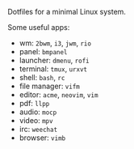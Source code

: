 Dotfiles for a minimal Linux system.

Some useful apps:

- wm: `2bwm`, `i3`, `jwm`, `rio`
- panel: `bmpanel`
- launcher: `dmenu`, `rofi`
- terminal: `tmux`, `urxvt`
- shell: `bash`, `rc`
- file manager: `vifm`
- editor: `acme`, `neovim`, `vim`
- pdf: `llpp`
- audio: `mocp`
- video: `mpv`
- irc: `weechat`
- browser: `vimb`

